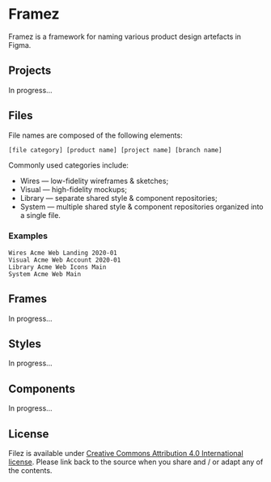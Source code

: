 # Framez

Framez is a framework for naming various product design artefacts in Figma.

## Projects

In progress...

## Files

File names are composed of the following elements:

```
[file category] [product name] [project name] [branch name]
```

Commonly used categories include:

* Wires — low-fidelity wireframes & sketches;
* Visual — high-fidelity mockups;
* Library — separate shared style & component repositories;
* System — multiple shared style & component repositories organized into a single file.

### Examples

```
Wires Acme Web Landing 2020-01
Visual Acme Web Account 2020-01
Library Acme Web Icons Main
System Acme Web Main
```

## Frames

In progress...

## Styles

In progress...

## Components

In progress...

## License

Filez is available under [Creative Commons Attribution 4.0 International license](https://creativecommons.org/licenses/by/4.0/). Please link back to the source when you share and / or adapt any of the contents.
